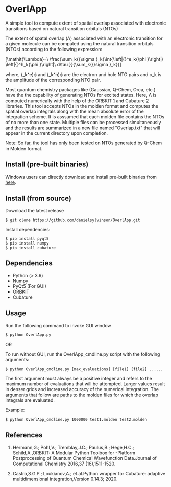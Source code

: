 # OverlApp
A simple tool to compute extent of spatial overlap associated with electronic transitions based on natural transition orbitals (NTOs)

The extent of spatal overlap (Λ) associated with an electronic transition for a given molecule can be computed using the natural transition orbitals (NTOs) according to the following expression:

\[\mathit{\Lambda}=\ \frac{\sum_k{{\sigma }_k}\int{\left|{}^e_k{\phi }\right|\ \left|{}^h_k{\phi }\right|\ d\tau }}{\sum_k{{\sigma }_k}}\] 

where, (_k^e)ϕ and (_k^h)ϕ are the electron and hole NTO pairs and σ_k is the amplitude of the corresponding NTO pair.

Most quantum chemistry packages like (Gaussian, Q-Chem, Orca, etc.) have the the capability of generating NTOs for excited states. Here, Λ is computed numerically with the help of the ORBKIT [1](https://orbkit.github.io/) and Cubature [2](https://pypi.org/project/cubature/) libraries.  This tool accepts NTOs in the molden format and computes the spatial overlap integrals along with the mean absolute error of the integration scheme. It is asssumed that each molden file contains the NTOs of no more than one state. Multiple files  can be processed simultaneously and the results are summarized in a new file named "Overlap.txt" that will appear in the current directory upon completion.

Note: So far, the tool has only been tested on NTOs generated by Q-Chem in Molden format.


## Install (pre-built binaries)

Windows users can directly download and install pre-built binaries from [here](https://github.com/danielsylvinson/OverlApp/Win_build/OverlApp.zip).


## Install (from source)

Download the latest release

```
$ git clone https://github.com/danielsylvinson/OverlApp.git
```

Install dependencies:

```
$ pip install pyqt5
$ pip install numpy
$ pip install cubature
```

## Dependencies
- Python (> 3.6)
- Numpy
- PyQt5 (For GUI)
- ORBKIT
- Cubature

## Usage
Run the following command to invoke GUI window
```
$ python OverlApp.py
```

OR

To run without GUI, run the OverlApp_cmdline.py script with the following arguments:
```
$ python OverlApp_cmdline.py [max_evaluations] [file1] [file2] ...... 
```
The first argument must always be a positive integer and refers to the maximum number of evaluations that will be attempted. Larger values result in denser grids and increased accuracy of the numerical integration. The arguments that follow are paths to the molden files for which the overlap integrals are evaluated.  

Example:
```
$ python OverlApp_cmdline.py 1000000 test1.molden test2.molden
```



## References

1.  Hermann,G.; Pohl,V.; Tremblay,J.C.; Paulus,B.; Hege,H.C.; Schild,A.,ORBKIT: A Modular Python Toolbox for -Platform Postprocessing of Quantum Chemical Wavefunction Data.Journal of Computational Chemistry 2016,37 (16),1511-1520.

2.  Castro,S.G.P.; Loukianov,A.; et.al.Python wrapper for Cubature: adaptive multidimensional integration,Version 0.14.3; 2020.
